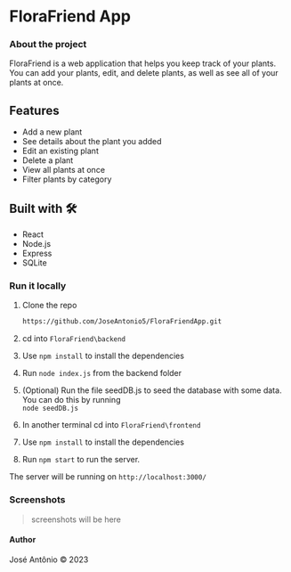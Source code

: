 # FloraFriend App

### About the project

FloraFriend is a web application that helps you keep track of your plants. You can add your plants, edit, and delete plants, as well as see all of your plants at once.

## Features
- Add a new plant
- See details about the plant you added
- Edit an existing plant
- Delete a plant
- View all plants at once
- Filter plants by category

## Built with 🛠️
- React
- Node.js
- Express
- SQLite

### Run it locally

1. Clone the repo
   ```sh
   https://github.com/JoseAntonio5/FloraFriendApp.git
   ```
2. cd into `FloraFriend\backend`

3. Use `npm install` to install the dependencies

4. Run `node index.js` from the backend folder

5. (Optional) Run the file seedDB.js to seed the database with some data.
    You can do this by running <br>
    `node seedDB.js`

6. In another terminal cd into `FloraFriend\frontend`

7. Use `npm install` to install the dependencies

8. Run `npm start` to run the server.

The server will be running on `http://localhost:3000/`

### Screenshots

> screenshots will be here

#### Author
José Antônio ©️ 2023
